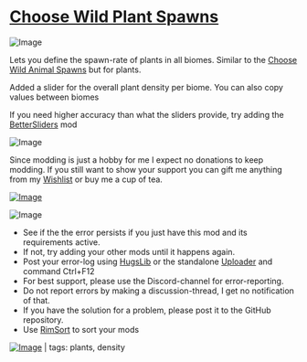 # [Choose Wild Plant Spawns](https://steamcommunity.com/sharedfiles/filedetails/?id=2564446762)

![Image](https://i.imgur.com/iCj5o7O.png)

Lets you define the spawn-rate of plants in all biomes.
Similar to the [Choose Wild Animal Spawns](https://steamcommunity.com/sharedfiles/filedetails/?id=2564042934) but for plants.

Added a slider for the overall plant density per biome.
You can also copy values between biomes

If you need higher accuracy than what the sliders provide, try adding the [BetterSliders]( https://steamcommunity.com/sharedfiles/filedetails/?id=2218078784) mod
	

![Image](https://i.imgur.com/Ds0rBAD.png)

Since modding is just a hobby for me I expect no donations to keep modding. If you still want to show your support you can gift me anything from my [Wishlist](https://store.steampowered.com/wishlist/id/Mlie) or buy me a cup of tea.

[![Image](https://i.imgur.com/VWG0yff.png)](https://ko-fi.com/G2G55DDYD)



![Image](https://i.imgur.com/5xwDG6H.png)



-  See if the the error persists if you just have this mod and its requirements active.
-  If not, try adding your other mods until it happens again.
-  Post your error-log using [HugsLib](https://steamcommunity.com/workshop/filedetails/?id=818773962) or the standalone [Uploader](https://steamcommunity.com/sharedfiles/filedetails/?id=2873415404) and command Ctrl+F12
-  For best support, please use the Discord-channel for error-reporting.
-  Do not report errors by making a discussion-thread, I get no notification of that.
-  If you have the solution for a problem, please post it to the GitHub repository.
-  Use [RimSort](https://github.com/RimSort/RimSort/releases/latest) to sort your mods

 

[![Image](https://img.shields.io/github/v/release/emipa606/ChooseWildPlantSpawns?label=latest%20version&style=plastic&labelColor=0070cd&color=white)](https://steamcommunity.com/sharedfiles/filedetails/changelog/2564446762) | tags:  plants,  density
